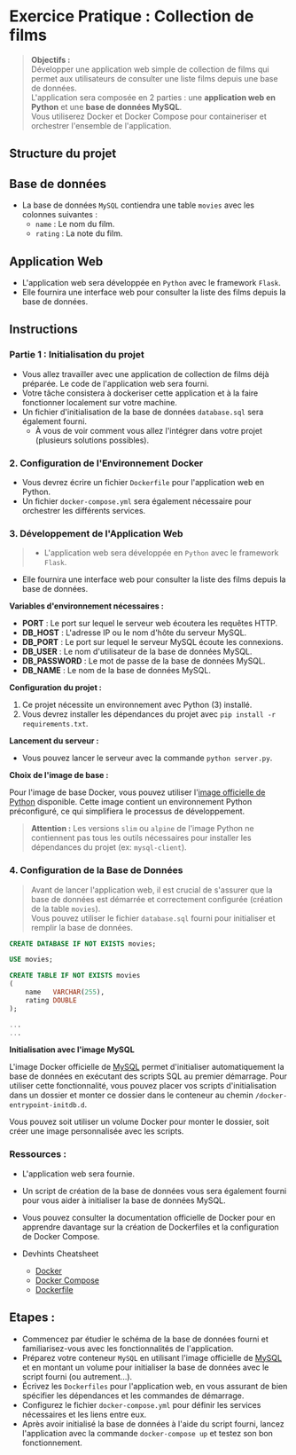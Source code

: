 # Exercice Pratique : Collection de films

> **Objectifs :**<br>
> Développer une application web simple de collection de films qui permet aux utilisateurs de consulter une liste films
> depuis une base de données.<br>
> L'application sera composée en 2 parties : une **application web en Python** et une **base de données MySQL**.<br>
> Vous utiliserez Docker et Docker Compose pour containeriser et orchestrer l'ensemble de l'application.

## Structure du projet

## Base de données

- La base de données `MySQL` contiendra une table `movies` avec les colonnes suivantes :
    - `name` : Le nom du film.
    - `rating` : La note du film.

## Application Web

- L'application web sera développée en `Python` avec le framework `Flask`.
- Elle fournira une interface web pour consulter la liste des films depuis la base de données.

## Instructions

### Partie 1 : Initialisation du projet

- Vous allez travailler avec une application de collection de films déjà préparée. Le code de l'application web sera
  fourni.
- Votre tâche consistera à dockeriser cette application et à la faire fonctionner localement sur votre machine.
- Un fichier d'initialisation de la base de données `database.sql` sera également fourni.
    - À vous de voir comment vous allez l'intégrer dans votre projet (plusieurs solutions possibles).

### 2. Configuration de l'Environnement Docker

- Vous devrez écrire un fichier `Dockerfile` pour l'application web en Python.
- Un fichier `docker-compose.yml` sera également nécessaire pour orchestrer les différents services.

### 3. Développement de l'Application Web

> - L'application web sera développée en `Python` avec le framework `Flask`.

- Elle fournira une interface web pour consulter la liste des films depuis la base de données.

**Variables d'environnement nécessaires :**

- **PORT** : Le port sur lequel le serveur web écoutera les requêtes HTTP.
- **DB_HOST** : L'adresse IP ou le nom d'hôte du serveur MySQL.
- **DB_PORT** : Le port sur lequel le serveur MySQL écoute les connexions.
- **DB_USER** : Le nom d'utilisateur de la base de données MySQL.
- **DB_PASSWORD** : Le mot de passe de la base de données MySQL.
- **DB_NAME** : Le nom de la base de données MySQL.

**Configuration du projet :**

1. Ce projet nécessite un environnement avec Python (3) installé.
2. Vous devrez installer les dépendances du projet avec `pip install -r requirements.txt`.

**Lancement du serveur :**

- Vous pouvez lancer le serveur avec la commande `python server.py`.

**Choix de l'image de base :**

Pour l'image de base Docker, vous pouvez utiliser l'[image officielle de Python](https://hub.docker.com/_/python)
disponible. Cette image contient un environnement Python préconfiguré, ce qui simplifiera le processus de développement.

> **Attention :** Les versions `slim` ou `alpine` de l'image Python ne contiennent pas tous les outils nécessaires pour
> installer les dépendances du projet (ex: `mysql-client`).

### 4. Configuration de la Base de Données

> Avant de lancer l'application web, il est crucial de s'assurer que la base de données est démarrée et correctement
> configurée (création de la table `movies`).<br>
> Vous pouvez utiliser le fichier `database.sql` fourni pour initialiser et remplir la base de données.

```sql
CREATE DATABASE IF NOT EXISTS movies;

USE movies;

CREATE TABLE IF NOT EXISTS movies
(
    name   VARCHAR(255),
    rating DOUBLE
);

...
...
```

**Initialisation avec l'image MySQL**

L'image Docker officielle de [MySQL](https://hub.docker.com/_/mysql) permet d'initialiser automatiquement la base de
données en exécutant des scripts SQL au premier démarrage. Pour utiliser cette fonctionnalité, vous pouvez placer vos
scripts d'initialisation dans un dossier et monter ce dossier dans le conteneur au chemin `/docker-entrypoint-initdb.d`.

Vous pouvez soit utiliser un volume Docker pour monter le dossier, soit créer une image personnalisée avec les scripts.

### Ressources :

- L'application web sera fournie.
- Un script de création de la base de données vous sera également fourni pour vous aider à initialiser la base de
  données MySQL.
- Vous pouvez consulter la documentation officielle de Docker pour en apprendre davantage sur la création de Dockerfiles
  et la configuration de Docker Compose.

- Devhints Cheatsheet
  - [Docker](https://devhints.io/docker)
  - [Docker Compose](https://devhints.io/docker-compose)
  - [Dockerfile](https://devhints.io/dockerfile)

<div class="page-break"></div>

## Etapes :

- Commencez par étudier le schéma de la base de données fourni et familiarisez-vous avec les fonctionnalités de
  l'application.
- Préparez votre conteneur `MySQL` en utilisant l'image officielle de [MySQL](https://hub.docker.com/_/mysql) et en
  montant un volume pour initialiser la
  base de données avec le script fourni (ou autrement...).
- Écrivez les `Dockerfiles` pour l'application web, en vous assurant de bien spécifier les dépendances et les
  commandes de démarrage.
- Configurez le fichier `docker-compose.yml` pour définir les services nécessaires et les liens entre eux.
- Après avoir initialisé la base de données à l'aide du script fourni, lancez l'application avec la commande
  `docker-compose up` et testez son bon fonctionnement.